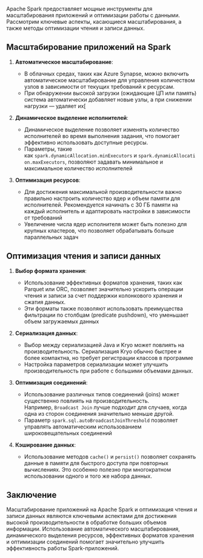 
Apache Spark предоставляет мощные инструменты для масштабирования приложений и оптимизации работы с данными. Рассмотрим ключевые аспекты, касающиеся масштабирования, а также методы оптимизации чтения и записи данных.

## Масштабирование приложений на Spark

1. **Автоматическое масштабирование**:
    
    - В облачных средах, таких как Azure Synapse, можно включить автоматическое масштабирование для управления количеством узлов в зависимости от текущих требований к ресурсам.
    - При обнаружении высокой загрузки (ожидающие ЦП или память) система автоматически добавляет новые узлы, а при снижении нагрузки — удаляет их[
    
2. **Динамическое выделение исполнителей**:
    
    - Динамическое выделение позволяет изменять количество исполнителей во время выполнения задания, что помогает эффективно использовать доступные ресурсы.
    - Параметры, такие как `spark.dynamicAllocation.minExecutors` и `spark.dynamicAllocation.maxExecutors`, позволяют задавать минимальное и максимальное количество исполнителей
    
3. **Оптимизация ресурсов**:
    
    - Для достижения максимальной производительности важно правильно настроить количество ядер и объем памяти для исполнителей. Рекомендуется начинать с 30 ГБ памяти на каждый исполнитель и адаптировать настройки в зависимости от требований
    - Увеличение числа ядер исполнителя может быть полезно для крупных кластеров, что позволяет обрабатывать больше параллельных задач

## Оптимизация чтения и записи данных

1. **Выбор формата хранения**:
    
    - Использование эффективных форматов хранения, таких как Parquet или ORC, позволяет значительно ускорить операции чтения и записи за счет поддержки колонкового хранения и сжатия данных.
    - Эти форматы также позволяют использовать преимущества фильтрации по столбцам (predicate pushdown), что уменьшает объем загружаемых данных
    
2. **Сериализация данных**:
    
    - Выбор между сериализацией Java и Kryo может повлиять на производительность. Сериализация Kryo обычно быстрее и более компактна, но требует регистрации классов в программе
    - Настройка параметров сериализации может улучшить производительность при работе с большими объемами данных.
    
3. **Оптимизация соединений**:
    
    - Использование различных типов соединений (joins) может существенно повлиять на производительность. Например, `Broadcast Join` лучше подходит для случаев, когда одна из сторон соединения значительно меньше другой.
    - Параметр `spark.sql.autoBroadcastJoinThreshold` позволяет управлять автоматическим использованием широковещательных соединений
    
4. **Кэширование данных**:
    
    - Использование методов `cache()` и `persist()` позволяет сохранять данные в памяти для быстрого доступа при повторных вычислениях. Это особенно полезно при многократном использовании одного и того же набора данных.
    

## Заключение

Масштабирование приложений на Apache Spark и оптимизация чтения и записи данных являются ключевыми аспектами для достижения высокой производительности в обработке больших объемов информации. Использование автоматического масштабирования, динамического выделения ресурсов, эффективных форматов хранения и оптимизации соединений помогает значительно улучшить эффективность работы Spark-приложений.